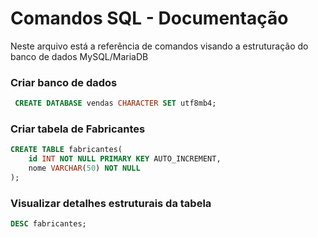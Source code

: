 # Comandos SQL - Documentação

Neste arquivo está a referência de comandos visando a estruturação do banco de dados MySQL/MariaDB

### Criar banco de dados

```sql
 CREATE DATABASE vendas CHARACTER SET utf8mb4;
```

### Criar tabela de Fabricantes

```sql
CREATE TABLE fabricantes(
    id INT NOT NULL PRIMARY KEY AUTO_INCREMENT,
    nome VARCHAR(50) NOT NULL
);
```

### Visualizar detalhes estruturais da tabela

```sql
DESC fabricantes;
```



